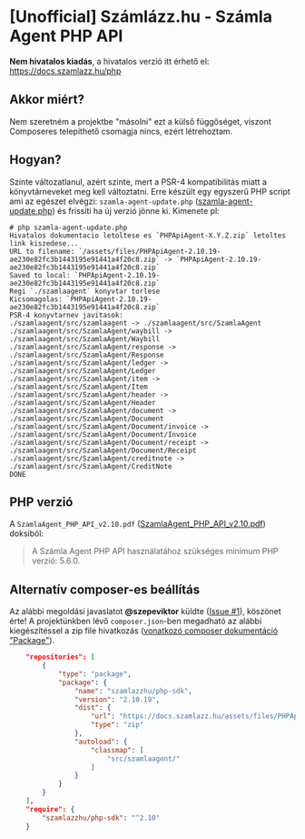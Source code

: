 # [Unofficial] Számlázz.hu - Számla Agent PHP API

**Nem hivatalos kiadás**, a hivatalos verzió itt érhető el: https://docs.szamlazz.hu/php

## Akkor miért?

Nem szeretném a projektbe "másolni" ezt a külső függőséget, viszont Composeres telepíthető csomagja nincs, ezért létrehoztam.

## Hogyan?

Szinte változatlanul, azért szinte, mert a PSR-4 kompatibilitás miatt a könyvtárneveket meg kell változtatni. Erre készült egy egyszerű PHP script ami az egészet elvégzi: `szamla-agent-update.php` ([szamla-agent-update.php](./szamla-agent-update.php)) és frissíti ha új verzió jönne ki. Kimenete pl:

```shell
# php szamla-agent-update.php 
Hivatalos dokumentacio letoltese es `PHPApiAgent-X.Y.Z.zip` letoltes link kiszedese...
URL to filename: `/assets/files/PHPApiAgent-2.10.19-ae230e82fc3b1443195e91441a4f20c8.zip` -> `PHPApiAgent-2.10.19-ae230e82fc3b1443195e91441a4f20c8.zip`
Saved to local: `PHPApiAgent-2.10.19-ae230e82fc3b1443195e91441a4f20c8.zip`
Regi `./szamlaagent` konyvtar torlese
Kicsomagolas: `PHPApiAgent-2.10.19-ae230e82fc3b1443195e91441a4f20c8.zip`
PSR-4 konyvtarnev javitasok:
./szamlaagent/src/szamlaagent -> ./szamlaagent/src/SzamlaAgent
./szamlaagent/src/SzamlaAgent/waybill -> ./szamlaagent/src/SzamlaAgent/Waybill
./szamlaagent/src/SzamlaAgent/response -> ./szamlaagent/src/SzamlaAgent/Response
./szamlaagent/src/SzamlaAgent/ledger -> ./szamlaagent/src/SzamlaAgent/Ledger
./szamlaagent/src/SzamlaAgent/item -> ./szamlaagent/src/SzamlaAgent/Item
./szamlaagent/src/SzamlaAgent/header -> ./szamlaagent/src/SzamlaAgent/Header
./szamlaagent/src/SzamlaAgent/document -> ./szamlaagent/src/SzamlaAgent/Document
./szamlaagent/src/SzamlaAgent/Document/invoice -> ./szamlaagent/src/SzamlaAgent/Document/Invoice
./szamlaagent/src/SzamlaAgent/Document/receipt -> ./szamlaagent/src/SzamlaAgent/Document/Receipt
./szamlaagent/src/SzamlaAgent/creditnote -> ./szamlaagent/src/SzamlaAgent/CreditNote
DONE
```

## PHP verzió

A `SzamlaAgent_PHP_API_v2.10.pdf` ([SzamlaAgent_PHP_API_v2.10.pdf](https://github.com/Benjaminhu/szamlazz-php-api/blob/2.10.18/szamlaagent/docs/SzamlaAgent_PHP_API_v2.10.pdf)) doksiból: 

> A Számla Agent PHP API használatához szükséges minimum PHP verzió: 5.6.0.

## Alternatív composer-es beállítás

Az alábbi megoldási javaslatot **@szepeviktor** küldte ([Issue #1](https://github.com/Benjaminhu/szamlazz-php-api/issues/1)), köszönet érte! A projektünkben lévő `composer.json`-ben megadható az alábbi kiegészítéssel a zip file hivatkozás ([vonatkozó composer dokumentáció "Package"](https://getcomposer.org/doc/05-repositories.md#package-2)).

```json
    "repositories": [
        {
            "type": "package",
            "package": {
                "name": "szamlazzhu/php-sdk",
                "version": "2.10.19",
                "dist": {
                    "url": "https://docs.szamlazz.hu/assets/files/PHPApiAgent-2.10.19-ae230e82fc3b1443195e91441a4f20c8.zip",
                    "type": "zip"
                },
                "autoload": {
                    "classmap": [
                        "src/szamlaagent/"
                    ]
                }
            }
        }
    ],
    "require": {
        "szamlazzhu/php-sdk": "^2.10"
    }
```
